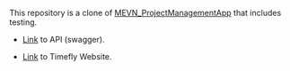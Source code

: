This repository is a clone of [MEVN_ProjectManagementApp](https://github.com/aneguet/MEVN_ProjectManagementApp) that includes testing.

- [Link](https://mevn-project-management-test.herokuapp.com/api/docs/) to API (swagger).

- [Link](https://timefly-mevn-testing.netlify.app/) to Timefly Website.
